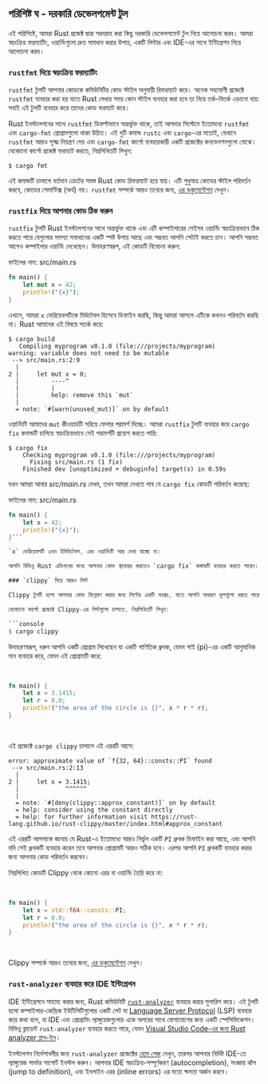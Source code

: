 ## পরিশিষ্ট ঘ - দরকারি ডেভেলপমেন্ট টুল

এই পরিশিষ্টে, আমরা Rust প্রজেক্ট দ্বারা সরবরাহ করা কিছু দরকারি ডেভেলপমেন্ট টুল নিয়ে আলোচনা করব। আমরা স্বয়ংক্রিয় ফরম্যাটিং, ওয়ার্নিংগুলো দ্রুত সমাধান করার উপায়, একটি লিন্টার এবং IDE-এর সাথে ইন্টিগ্রেশন নিয়ে আলোচনা করব।

### `rustfmt` দিয়ে স্বয়ংক্রিয় ফরম্যাটিং

`rustfmt` টুলটি আপনার কোডকে কমিউনিটির কোড স্টাইল অনুযায়ী রিফরম্যাট করে। অনেক সহযোগী প্রজেক্টে `rustfmt` ব্যবহার করা হয় যাতে Rust লেখার সময় কোন স্টাইল ব্যবহার করা হবে তা নিয়ে তর্ক-বিতর্ক এড়ানো যায়: সবাই এই টুলটি ব্যবহার করে তাদের কোড ফরম্যাট করে।

Rust ইনস্টলেশনের সাথে `rustfmt` ডিফল্টভাবে অন্তর্ভুক্ত থাকে, তাই আপনার সিস্টেমে ইতোমধ্যে `rustfmt` এবং `cargo-fmt` প্রোগ্রামগুলো থাকা উচিত। এই দুটি কমান্ড `rustc` এবং `cargo`-এর মতোই, যেখানে `rustfmt` আরও সূক্ষ্ম নিয়ন্ত্রণ দেয় এবং `cargo-fmt` কার্গো ব্যবহারকারী একটি প্রজেক্টের কনভেনশনগুলো বোঝে। যেকোনো কার্গো প্রজেক্ট ফরম্যাট করতে, নিম্নলিখিতটি লিখুন:

```console
$ cargo fmt
```

এই কমান্ডটি চালালে বর্তমান ক্রেটের সমস্ত Rust কোড রিফরম্যাট হয়ে যায়। এটি শুধুমাত্র কোডের স্টাইল পরিবর্তন করবে, কোডের সেমান্টিক্স (অর্থ) নয়। `rustfmt` সম্পর্কে আরও তথ্যের জন্য, [এর ডকুমেন্টেশন][rustfmt] দেখুন।

### `rustfix` দিয়ে আপনার কোড ঠিক করুন

`rustfix` টুলটি Rust ইনস্টলেশনের সাথে অন্তর্ভুক্ত থাকে এবং এটি কম্পাইলারের সেইসব ওয়ার্নিং স্বয়ংক্রিয়ভাবে ঠিক করতে পারে যেগুলোর সমস্যা সমাধানের একটি স্পষ্ট উপায় আছে এবং সম্ভবত আপনি সেটাই করতে চান। আপনি সম্ভবত আগেও কম্পাইলার ওয়ার্নিং দেখেছেন। উদাহরণস্বরূপ, এই কোডটি বিবেচনা করুন:

<span class="filename">ফাইলের নাম: src/main.rs</span>

```rust
fn main() {
    let mut x = 42;
    println!("{x}");
}
```

এখানে, আমরা `x` ভেরিয়েবলটিকে মিউটেবল হিসেবে ডিফাইন করছি, কিন্তু আমরা আসলে এটিকে কখনও পরিবর্তন করছি না। Rust আমাদের এই বিষয়ে সতর্ক করে:

```console
$ cargo build
   Compiling myprogram v0.1.0 (file:///projects/myprogram)
warning: variable does not need to be mutable
 --> src/main.rs:2:9
  |
2 |     let mut x = 0;
  |         ----^
  |         |
  |         help: remove this `mut`
  |
  = note: `#[warn(unused_mut)]` on by default
```

ওয়ার্নিংটি আমাদের `mut` কীওয়ার্ডটি সরিয়ে ফেলার পরামর্শ দিচ্ছে। আমরা `rustfix` টুলটি ব্যবহার করে `cargo fix` কমান্ডটি চালিয়ে স্বয়ংক্রিয়ভাবে সেই পরামর্শটি প্রয়োগ করতে পারি:

```console
$ cargo fix
    Checking myprogram v0.1.0 (file:///projects/myprogram)
      Fixing src/main.rs (1 fix)
    Finished dev [unoptimized + debuginfo] target(s) in 0.59s
```

যখন আমরা আবার _src/main.rs_ দেখব, তখন আমরা দেখতে পাব যে `cargo fix` কোডটি পরিবর্তন করেছে:

<span class="filename">ফাইলের নাম: src/main.rs</span>

```rust
fn main() {
    let x = 42;
    println!("{x}");
}```

`x` ভেরিয়েবলটি এখন ইমিউটেবল, এবং ওয়ার্নিংটি আর দেখা যাচ্ছে না।

আপনি বিভিন্ন Rust এডিশনের মধ্যে আপনার কোড স্থানান্তর করতেও `cargo fix` কমান্ডটি ব্যবহার করতে পারেন। এডিশনগুলো [পরিশিষ্ট ঙ][editions]-এ আলোচনা করা হয়েছে।

### `clippy` দিয়ে আরও লিন্ট

Clippy টুলটি হলো আপনার কোড বিশ্লেষণ করার জন্য লিন্টের একটি সংগ্রহ, যাতে আপনি সাধারণ ভুলগুলো ধরতে পারেন এবং আপনার Rust কোড উন্নত করতে পারেন। Clippy স্ট্যান্ডার্ড Rust ইনস্টলেশনের সাথে অন্তর্ভুক্ত থাকে।

যেকোনো কার্গো প্রজেক্টে Clippy-এর লিন্টগুলো চালাতে, নিম্নলিখিতটি লিখুন:

```console
$ cargo clippy
```

উদাহরণস্বরূপ, ধরুন আপনি একটি প্রোগ্রাম লিখেছেন যা একটি গাণিতিক ধ্রুবক, যেমন পাই (pi)-এর একটি আনুমানিক মান ব্যবহার করে, যেমন এই প্রোগ্রামটি করে:

<Listing file-name="src/main.rs">

```rust
fn main() {
    let x = 3.1415;
    let r = 8.0;
    println!("the area of the circle is {}", x * r * r);
}
```

</Listing>

এই প্রজেক্টে `cargo clippy` চালালে এই এররটি আসে:

```text
error: approximate value of `f{32, 64}::consts::PI` found
 --> src/main.rs:2:13
  |
2 |     let x = 3.1415;
  |             ^^^^^^
  |
  = note: `#[deny(clippy::approx_constant)]` on by default
  = help: consider using the constant directly
  = help: for further information visit https://rust-lang.github.io/rust-clippy/master/index.html#approx_constant
```

এই এররটি আপনাকে জানায় যে Rust-এ ইতোমধ্যে আরও নির্ভুল একটি `PI` ধ্রুবক ডিফাইন করা আছে, এবং আপনি যদি সেই ধ্রুবকটি ব্যবহার করেন তবে আপনার প্রোগ্রামটি আরও সঠিক হবে। এরপর আপনি `PI` ধ্রুবকটি ব্যবহার করার জন্য আপনার কোড পরিবর্তন করবেন।

নিম্নলিখিত কোডটি Clippy থেকে কোনো এরর বা ওয়ার্নিং তৈরি করে না:

<Listing file-name="src/main.rs">

```rust
fn main() {
    let x = std::f64::consts::PI;
    let r = 8.0;
    println!("the area of the circle is {}", x * r * r);
}
```

</Listing>

Clippy সম্পর্কে আরও তথ্যের জন্য, [এর ডকুমেন্টেশন][clippy] দেখুন।

### `rust-analyzer` ব্যবহার করে IDE ইন্টিগ্রেশন

IDE ইন্টিগ্রেশনে সাহায্য করার জন্য, Rust কমিউনিটি [`rust-analyzer`][rust-analyzer] ব্যবহার করার সুপারিশ করে। এই টুলটি হলো কম্পাইলার-কেন্দ্রিক ইউটিলিটিগুলোর একটি সেট যা [Language Server Protocol][lsp] (LSP) ব্যবহার করে কথা বলে, যা IDE এবং প্রোগ্রামিং ল্যাঙ্গুয়েজগুলোর একে অপরের সাথে যোগাযোগের জন্য একটি স্পেসিফিকেশন। বিভিন্ন ক্লায়েন্ট `rust-analyzer` ব্যবহার করতে পারে, যেমন [Visual Studio Code-এর জন্য Rust analyzer প্লাগ-ইন][vscode]।

ইনস্টলেশন নির্দেশাবলীর জন্য `rust-analyzer` প্রজেক্টের [হোম পেজ][rust-analyzer] দেখুন, তারপর আপনার নির্দিষ্ট IDE-তে ল্যাঙ্গুয়েজ সার্ভার সাপোর্ট ইনস্টল করুন। আপনার IDE স্বয়ংক্রিয়-সম্পূর্ণকরণ (autocompletion), সংজ্ঞায় ঝাঁপ (jump to definition), এবং ইনলাইন এরর (inline errors) এর মতো ক্ষমতা অর্জন করবে।

[rustfmt]: https://github.com/rust-lang/rustfmt
[editions]: appendix-05-editions.md
[clippy]: https://github.com/rust-lang/rust-clippy
[rust-analyzer]: https://rust-analyzer.github.io
[lsp]: http://langserver.org/
[vscode]: https://marketplace.visualstudio.com/items?itemName=rust-lang.rust-analyzer